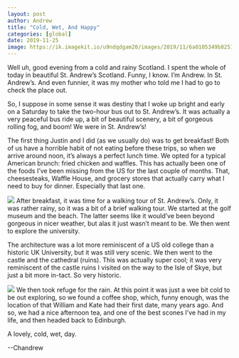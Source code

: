 ```yaml
---
layout: post
author: Andrew
title: "Cold, Wet, And Happy"
categories: [global]
date: 2019-11-25
image: https://ik.imagekit.io/u9ndqdgam20/images/2019/11/6a0105349b8251970b0240a4ef4e1a200b-800wi.jpg
---
```


Well uh, good evening from a cold and rainy Scotland. I spent the whole of today in beautiful St. Andrew’s Scotland. Funny, I know. I’m Andrew. In St. Andrew’s. And even funnier, it was my mother who told me I had to go to check the place out. 

So, I suppose in some sense it was destiny that I woke up bright and early on a Saturday to take the two-hour bus out to St. Andrew’s. It was actually a very peaceful bus ride up, a bit of beautiful scenery, a bit of gorgeous rolling fog, and boom! We were in St. Andrew’s!

The first thing Justin and I did (as we usually do) was to get breakfast! Both of us have a horrible habit of not eating before these trips, so when we arrive around noon, it’s always a perfect lunch time. We opted for a typical American brunch: fried chicken and waffles. This has actually been one of the foods I’ve been missing from the US for the last couple of months. That, cheesesteaks, Waffle House, and grocery stores that actually carry what I need to buy for dinner. Especially that last one.


![](https://ik.imagekit.io/u9ndqdgam20/images/2019/11/6a0105349b8251970b0240a4ca9aec200d-800wi.jpg)
After breakfast, it was time for a walking tour of St. Andrew’s. Only, it was rather rainy, so it was a bit of a brief walking tour. We started at the golf museum and the beach. The latter seems like it would’ve been beyond gorgeous in nicer weather, but alas it just wasn’t meant to be. We then went to explore the university. 

The architecture was a lot more reminiscent of a US old college than a historic UK University, but it was still very scenic. We then went to the castle and the cathedral (ruins). This was actually super cool; it was very reminiscent of the castle ruins I visited on the way to the Isle of Skye, but just a bit more in-tact. So very historic.


![](https://ik.imagekit.io/u9ndqdgam20/images/2019/11/6a0105349b8251970b0240a4ca9af3200d-800wi.jpg)
We then took refuge for the rain. At this point it was just a wee bit cold to be out exploring, so we found a coffee shop, which, funny enough, was the location of that William and Kate had their first date, many years ago. And so, we had a nice afternoon tea, and one of the best scones I’ve had in my life, and then headed back to Edinburgh.

A lovely, cold, wet, day.

--Chandrew